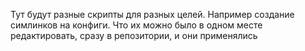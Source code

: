 Тут будут разные скрипты для разных целей. Например создание симлинков на конфиги. Что их можно было в одном месте редактировать, сразу в репозитории, и они применялись

